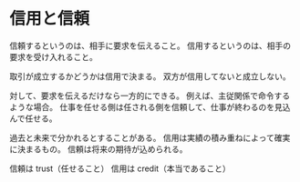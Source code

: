 # 信用と信頼

信頼するというのは、相手に要求を伝えること。
信用するというのは、相手の要求を受け入れること。

取引が成立するかどうかは信用で決まる。
双方が信用してないと成立しない。

対して、要求を伝えるだけなら一方的にできる。
例えば、主従関係で命令するような場合。
仕事を任せる側は任される側を信頼して、仕事が終わるのを見込んで任せる。

過去と未来で分かれるとすることがある。
信用は実績の積み重ねによって確実に決まるもの。
信頼は将来の期待が込められる。

信頼は trust（任せること）
信用は credit（本当であること）
